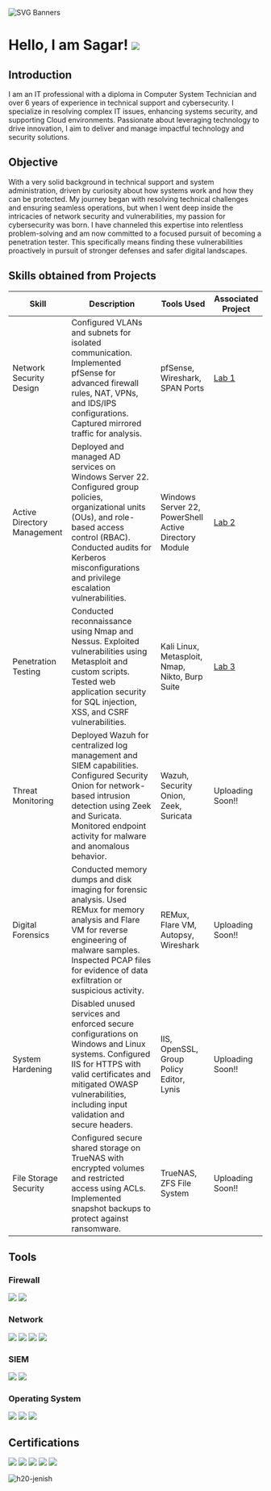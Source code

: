 ![SVG Banners](https://svg-banners.vercel.app/api?type=glitch&text1=SAGAR%20PATEL%20&width=1100&height=150)

# Hello, I am Sagar! <a href="https://www.linkedin.com/in/spatel275/"><img src="https://img.shields.io/badge/-LinkedIn-0072b1?&style=for-the-badge&logo=linkedin&logoColor=white" /></a>

## Introduction
I am an IT professional with a diploma in Computer System Technician and over 6 years of experience in technical support and cybersecurity. I specialize in resolving complex IT issues, enhancing systems security, and supporting Cloud environments. Passionate about leveraging technology to drive innovation, I aim to deliver and manage impactful technology and security solutions.

## Objective

With a very solid background in technical support and system administration, driven by curiosity about how systems work and how they can be protected. My journey began with resolving technical challenges and ensuring seamless operations, but when I went deep inside the intricacies of network security and vulnerabilities, my passion for cybersecurity was born. I have channeled this expertise into relentless problem-solving and am now committed to a focused pursuit of becoming a penetration tester. This specifically means finding these vulnerabilities proactively in pursuit of stronger defenses and safer digital landscapes.

## Skills obtained from Projects

| Skill                     | Description                                                                                                                                                 | Tools Used                              | Associated Project         |
|--------------------------------|-----------------------------------------------------------------------------------------------------------------------------------------------------------------|---------------------------------------------|---------------|
| Network Security Design    | Configured VLANs and subnets for isolated communication. Implemented pfSense for advanced firewall rules, NAT, VPNs, and IDS/IPS configurations. Captured mirrored traffic for analysis. | pfSense, Wireshark, SPAN Ports|<a href="https://github.com/H20-Jenish/Detection-lab/blob/main/1.0%20Network_Security_Architecture/1.0%20Network_Security_Architecture.md"> Lab 1 </a>
| Active Directory Management| Deployed and managed AD services on Windows Server 22. Configured group policies, organizational units (OUs), and role-based access control (RBAC). Conducted audits for Kerberos misconfigurations and privilege escalation vulnerabilities. | Windows Server 22, PowerShell Active Directory Module | <a href="https://github.com/H20-Jenish/Detection-lab/blob/main/2.0%20Active%20Directory%20Security/2.0%20Active%20Directory%20Security.md"> Lab 2 </a>
| Penetration Testing| Conducted reconnaissance using Nmap and Nessus. Exploited vulnerabilities using Metasploit and custom scripts. Tested web application security for SQL injection, XSS, and CSRF vulnerabilities.| Kali Linux, Metasploit, Nmap, Nikto, Burp Suite | <a href="https://github.com/H20-Jenish/Detection-lab/blob/main/3.0%20Penetration%20Testing/3.0%20Penetration%20Testing.md"> Lab 3 </a>
| Threat Monitoring| Deployed Wazuh for centralized log management and SIEM capabilities. Configured Security Onion for network-based intrusion detection using Zeek and Suricata. Monitored endpoint activity for malware and anomalous behavior.| Wazuh, Security Onion, Zeek, Suricata| <a> Uploading Soon!! </a>
| Digital Forensics| Conducted memory dumps and disk imaging for forensic analysis. Used REMux for memory analysis and Flare VM for reverse engineering of malware samples. Inspected PCAP files for evidence of data exfiltration or suspicious activity.| REMux, Flare VM, Autopsy, Wireshark | <a> Uploading Soon!! </a>
| System Hardening| Disabled unused services and enforced secure configurations on Windows and Linux systems. Configured IIS for HTTPS with valid certificates and mitigated OWASP vulnerabilities, including input validation and secure headers. | IIS, OpenSSL, Group Policy Editor, Lynis| <a> Uploading Soon!!</a>
| File Storage Security| Configured secure shared storage on TrueNAS with encrypted volumes and restricted access using ACLs. Implemented snapshot backups to protect against ransomware. | TrueNAS, ZFS File System| <a> Uploading Soon!!</a>|

## Tools

### Firewall
<div>
    <img src="https://img.shields.io/badge/-pfSense-3949AB?&style=for-the-badge&logo=pfSense&logoColor=white" />  
    <img src="https://img.shields.io/badge/-Fortinet-000000?&style=for-the-badge&logo=Fortinet&logoColor=white" />
</div>

### Network
<div>
    <img src="https://img.shields.io/badge/-Wireshark-1679A7?&style=for-the-badge&logo=Wireshark&logoColor=white" />
    <img src="https://img.shields.io/badge/-Suricata-EF3B2D?&style=for-the-badge&logo=Suricata&logoColor=white" />
    <img src="https://img.shields.io/badge/-Zeek-777BB4?&style=for-the-badge&logo=Zeek&logoColor=white" />
    <img src="https://img.shields.io/badge/-Snort-FF3E00?&style=for-the-badge&logo=snortk&logoColor=Red" />
</div>

### SIEM
<div>
    <img src="https://img.shields.io/badge/-Splunk-000000?&style=for-the-badge&logo=Splunk&logoColor=white" />
    <img src="https://img.shields.io/badge/-Elastic-005571?&style=for-the-badge&logo=Elastic&logoColor=white" />
</div>

### Operating System
<div>
    <img src="https://img.shields.io/badge/-Kali_Linux-000000?&style=for-the-badge&logo=Kali-Linux&logoColor=white" />
    <img src="https://img.shields.io/badge/-Red_Hat-000000?&style=for-the-badge&logo=RedHat&logoColor=white" />
    <img src="https://img.shields.io/badge/-Microsoft%20Windows%20Server-0078D4?&style=for-the-badge&logo=windows&logoColor=white" />
    
</div>

## Certifications
<div>
<a href="https://www.credly.com/badges/5f5ef45e-5d38-413f-83e6-57419a4308d8/public_url"><img src="https://img.shields.io/badge/-Security%2B-FF0000?&style=for-the-badge&logo=CompTIA&logoColor=white" /></a>
<img src="https://img.shields.io/badge/-ITILv4-000000?&style=for-the-badge&logo=ITIL&logoColor=white" />
<a href="https://www.credly.com/badges/841007c9-47d1-4297-9787-7914bc7a78c3/public_url"><img src="https://img.shields.io/badge/-Ethical%20Hacker-000000?&style=for-the-badge&logo=Cisco&logoColor=white" /></a>
<a href="https://www.credly.com/badges/53e27d40-65e5-437f-81de-89f5c5c0b541/public_url"><img src="https://img.shields.io/badge/-Google%20Cyber%20Security%20Certificate-4285F4?&style=for-the-badge&logo=Google&logoColor=white" /></a>
<a href="https://www.credly.com/badges/9a223aee-2bc8-48ec-8b8d-c21ec9a86e30/public_url"><img src="https://img.shields.io/badge/-Fortinet_Certified_Associate_Cybersecurity-003B36?&style=for-the-badge&logo=Fortinet&logoColor=white" /></a>
</div>

<p align="left"> <img src="https://komarev.com/ghpvc/?username=h20-jenish&label=Profile%20views&color=0e75b6&style=flat" alt="h20-jenish" /> </p>
